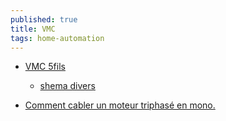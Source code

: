 ```yaml
---
published: true
title: VMC
tags: home-automation
---
```

- [VMC 5fils](https://www.forumconstruire.com/construire/topic-312488-branchement-electrique-vmc-5-fils.php)
	- [shema divers](https://bellefeuillewithaske2001.blogspot.com/2022/05/cablage-vmc-branchement-vmc-resolu.html)
    
    
- [Comment cabler un moteur triphasé en mono.](https://www.youtube.com/watch?v=0BUeJzok_go)
